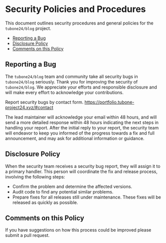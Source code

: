 # Security Policies and Procedures

This document outlines security procedures and general policies for the
`tubone24/blog` project.

- [Reporting a Bug](#reporting-a-bug)
- [Disclosure Policy](#disclosure-policy)
- [Comments on this Policy](#comments-on-this-policy)

## Reporting a Bug

The `tubone24/blog` team and community take all security bugs in
`tubone24/blog` seriously.  Thank you for improving the security of
`tubone24/blog`. We appreciate your efforts and responsible disclosure and
will make every effort to acknowledge your contributions.

Report security bugs by contact form. <https://portfolio.tubone-project24.xyz/#contact>

The lead maintainer will acknowledge your email within 48 hours, and will send a
more detailed response within 48 hours indicating the next steps in handling
your report. After the initial reply to your report, the security team will
endeavor to keep you informed of the progress towards a fix and full
announcement, and may ask for additional information or guidance.

## Disclosure Policy

When the security team receives a security bug report, they will assign it to a
primary handler. This person will coordinate the fix and release process,
involving the following steps:

- Confirm the problem and determine the affected versions.
- Audit code to find any potential similar problems.
- Prepare fixes for all releases still under maintenance. These fixes will be
  released as quickly as possible.

## Comments on this Policy

If you have suggestions on how this process could be improved please submit a
pull request.